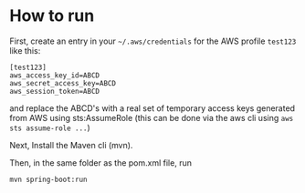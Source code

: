 # How to run

First, create an entry in your `~/.aws/credentials` for the AWS profile `test123` like this:

```
[test123]
aws_access_key_id=ABCD
aws_secret_access_key=ABCD
aws_session_token=ABCD
```

and replace the ABCD's with a real set of temporary access keys generated from AWS using sts:AssumeRole (this can be done via the aws cli using `aws sts assume-role ...`)

Next, Install the Maven cli (mvn). 

Then, in the same folder as the pom.xml file, run

```bash
mvn spring-boot:run
```

